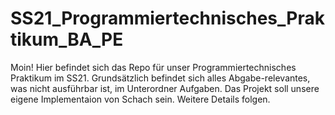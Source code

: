 ﻿# SS21_Programmiertechnisches_Praktikum_BA_PE

Moin!
Hier befindet sich das Repo für unser Programmiertechnisches Praktikum im SS21.
Grundsätzlich befindet sich alles Abgabe-relevantes, was nicht ausführbar ist, im Unterordner Aufgaben.
Das Projekt soll unsere eigene Implementaion von Schach sein.
Weitere Details folgen.
